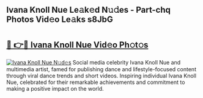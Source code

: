 ## Ivana Knoll Nue Le𝚊k𝚎d N𝚞𝚍es - Part-chq Photos Vid𝚎o Le𝚊ks s8JbG

# <h2><a href="http://fb02fkd.evod.top/?m=Ivana+Knoll+Nue">🔗 👉🔴 Ivana Knoll Nue Vid𝚎o Ph𝚘t𝚘s</a></h2>

[![Ivana Knoll Nue N𝚞d𝚎s](https://i.imgur.com/8V9OHl7.gif)](http://fb02fkd.evod.top/?m=Ivana+Knoll+Nue)
Social media celebrity Ivana Knoll Nue and multimedia artist, famed for publishing dance and lifestyle-focused content through viral dance trends and short videos. Inspiring individual Ivana Knoll Nue, celebrated for their remarkable achievements and commitment to making a positive impact on the world. 
